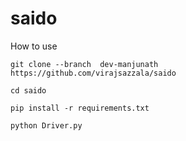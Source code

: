 # saido
How to use 

```
git clone --branch  dev-manjunath https://github.com/virajsazzala/saido
```
```
cd saido
```
```
pip install -r requirements.txt
```
```
python Driver.py
```
